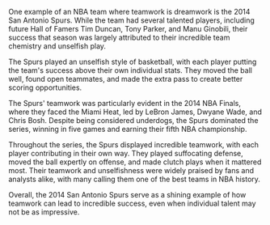 One example of an NBA team where teamwork is dreamwork is the 2014 San Antonio Spurs. While the team had several talented players, including future Hall of Famers Tim Duncan, Tony Parker, and Manu Ginobili, their success that season was largely attributed to their incredible team chemistry and unselfish play.

The Spurs played an unselfish style of basketball, with each player putting the team's success above their own individual stats. They moved the ball well, found open teammates, and made the extra pass to create better scoring opportunities.

The Spurs' teamwork was particularly evident in the 2014 NBA Finals, where they faced the Miami Heat, led by LeBron James, Dwyane Wade, and Chris Bosh. Despite being considered underdogs, the Spurs dominated the series, winning in five games and earning their fifth NBA championship.

Throughout the series, the Spurs displayed incredible teamwork, with each player contributing in their own way. They played suffocating defense, moved the ball expertly on offense, and made clutch plays when it mattered most. Their teamwork and unselfishness were widely praised by fans and analysts alike, with many calling them one of the best teams in NBA history.

Overall, the 2014 San Antonio Spurs serve as a shining example of how teamwork can lead to incredible success, even when individual talent may not be as impressive.
